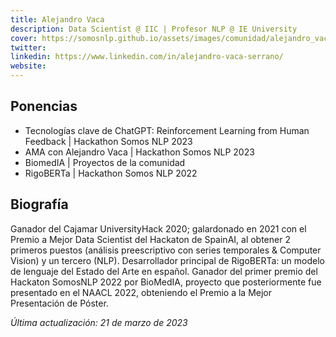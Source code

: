 ```yaml
---
title: Alejandro Vaca 
description: Data Scientist @ IIC | Profesor NLP @ IE University
cover: https://somosnlp.github.io/assets/images/comunidad/alejandro_vaca.jpg
twitter: 
linkedin: https://www.linkedin.com/in/alejandro-vaca-serrano/
website: 
---
```


## Ponencias

- Tecnologías clave de ChatGPT: Reinforcement Learning from Human Feedback | Hackathon Somos NLP 2023
- AMA con Alejandro Vaca | Hackathon Somos NLP 2023
- BiomedIA | Proyectos de la comunidad
- RigoBERTa | Hackathon Somos NLP 2022

## Biografía

Ganador del Cajamar UniversityHack 2020; galardonado en 2021 con el Premio a Mejor Data Scientist del Hackaton de SpainAI, al obtener 2 primeros puestos (análisis preescriptivo con series temporales & Computer Vision) y un tercero (NLP). Desarrollador principal de RigoBERTa: un modelo de lenguaje del Estado del Arte en español. Ganador del primer premio del Hackaton SomosNLP 2022 por BioMedIA, proyecto que posteriormente fue presentado en el NAACL 2022, obteniendo el Premio a la Mejor Presentación de Póster. 

*Última actualización: 21 de marzo de 2023*
